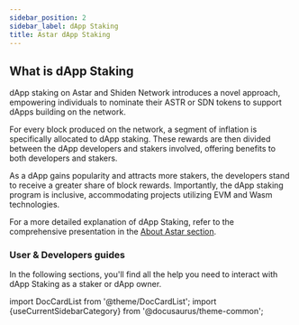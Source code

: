 ```yaml
---
sidebar_position: 2
sidebar_label: dApp Staking
title: Astar dApp Staking
---
```


## What is dApp Staking

dApp staking on Astar and Shiden Network introduces a novel approach, empowering individuals to nominate their ASTR or SDN tokens to support dApps building on the network.

For every block produced on the network, a segment of inflation is specifically allocated to dApp staking. These rewards are then divided between the dApp developers and stakers involved, offering benefits to both developers and stakers.

As a dApp gains popularity and attracts more stakers, the developers stand to receive a greater share of block rewards. Importantly, the dApp staking program is inclusive, accommodating projects utilizing EVM and Wasm technologies. 

For a more detailed explanation of dApp Staking, refer to the comprehensive presentation in the [About Astar section](/docs/learn/dapp-staking/index.md).

### User & Developers guides

In the following sections, you'll find all the help you need to interact with dApp Staking as a staker or dApp owner. 


import DocCardList from '@theme/DocCardList';
import {useCurrentSidebarCategory} from '@docusaurus/theme-common';

<DocCardList items={useCurrentSidebarCategory().items}/>

